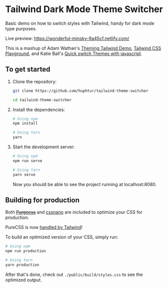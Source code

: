 # Tailwind Dark Mode Theme Switcher

Basic demo on how to switch styles with Tailwind, handy for dark mode type purposes. 

Live preview: https://wonderful-minsky-9a45cf.netlify.com/

This is a mashup of Adam Wathan's [Theming Tailwind Demo](https://github.com/adamwathan/theming-tailwind-demo), [Tailwind CSS Playground](https://github.com/tailwindcss/playground), and Katie Ball's [Quick switch Themes with javascript](https://gist.github.com/roachhd/698db516c17bb130c495/).

## To get started

1. Clone the repository:

    ```bash
    git clone https://github.com/huphtur/tailwind-theme-switcher

    cd tailwind-theme-switcher
    ```

2. Install the dependencies:

    ```bash
    # Using npm
    npm install

    # Using Yarn
    yarn
    ```

3. Start the development server:

    ```bash
    # Using npm
    npm run serve

    # Using Yarn
    yarn serve
    ```

    Now you should be able to see the project running at localhost:8080.

## Building for production

Both ~~[Purgecss](https://www.purgecss.com/)~~ and [cssnano](https://cssnano.co/) are included to optimize your CSS for production.

PureCSS is now [handled by Tailwind](https://github.com/tailwindcss/tailwindcss/pull/1639)!

To build an optimized version of your CSS, simply run:

```bash
# Using npm
npm run production

# Using Yarn
yarn production
```

After that's done, check out `./public/build/styles.css` to see the optimized output.
